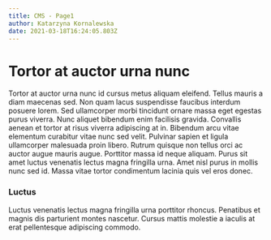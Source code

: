 ```yaml
---
title: CMS - Page1
author: Katarzyna Kornalewska
date: 2021-03-18T16:24:05.803Z
---
```

# Tortor at auctor urna nunc
Tortor at auctor urna nunc id cursus metus aliquam eleifend. Tellus mauris a diam maecenas sed. Non quam lacus suspendisse faucibus interdum posuere lorem. Sed ullamcorper morbi tincidunt ornare massa eget egestas purus viverra. Nunc aliquet bibendum enim facilisis gravida. Convallis aenean et tortor at risus viverra adipiscing at in. Bibendum arcu vitae elementum curabitur vitae nunc sed velit. Pulvinar sapien et ligula ullamcorper malesuada proin libero. Rutrum quisque non tellus orci ac auctor augue mauris augue. Porttitor massa id neque aliquam. Purus sit amet luctus venenatis lectus magna fringilla urna. Amet nisl purus in mollis nunc sed id. Massa vitae tortor condimentum lacinia quis vel eros donec. 

### Luctus 
Luctus venenatis lectus magna fringilla urna porttitor rhoncus. Penatibus et magnis dis parturient montes nascetur. Cursus mattis molestie a iaculis at erat pellentesque adipiscing commodo.